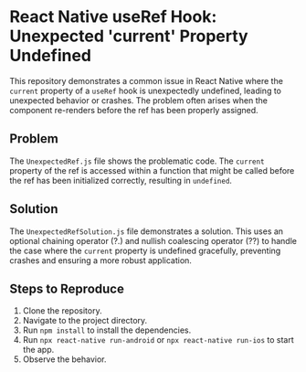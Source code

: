 # React Native useRef Hook: Unexpected 'current' Property Undefined

This repository demonstrates a common issue in React Native where the `current` property of a `useRef` hook is unexpectedly undefined, leading to unexpected behavior or crashes. The problem often arises when the component re-renders before the ref has been properly assigned.

## Problem
The `UnexpectedRef.js` file shows the problematic code. The `current` property of the ref is accessed within a function that might be called before the ref has been initialized correctly, resulting in `undefined`.

## Solution
The `UnexpectedRefSolution.js` file demonstrates a solution. This uses an optional chaining operator (?.) and nullish coalescing operator (??) to handle the case where the `current` property is undefined gracefully, preventing crashes and ensuring a more robust application.

## Steps to Reproduce
1. Clone the repository.
2. Navigate to the project directory.
3. Run `npm install` to install the dependencies.
4. Run `npx react-native run-android` or `npx react-native run-ios` to start the app.
5. Observe the behavior.